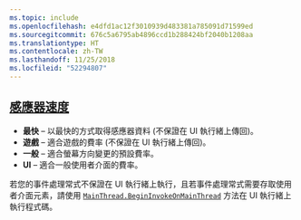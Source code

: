 ```yaml
---
ms.topic: include
ms.openlocfilehash: e4dfd1ac12f3010939d483381a785091d71599ed
ms.sourcegitcommit: 676c5a6795ab4896ccd1b288424bf2040b1208aa
ms.translationtype: HT
ms.contentlocale: zh-TW
ms.lasthandoff: 11/25/2018
ms.locfileid: "52294807"
---
```

## <a name="sensor-speedxrefxamarinessentialssensorspeed"></a>[感應器速度](xref:Xamarin.Essentials.SensorSpeed)

- **最快** – 以最快的方式取得感應器資料 (不保證在 UI 執行緒上傳回)。
- **遊戲** – 適合遊戲的費率 (不保證在 UI 執行緒上傳回)。
- **一般** – 適合螢幕方向變更的預設費率。
- **UI** – 適合一般使用者介面的費率。

若您的事件處理常式不保證在 UI 執行緒上執行，且若事件處理常式需要存取使用者介面元素，請使用 [`MainThread.BeginInvokeOnMainThread`](~/essentials/main-thread.md) 方法在 UI 執行緒上執行程式碼。